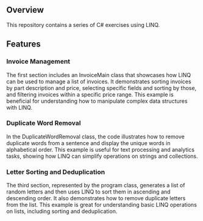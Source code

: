 ## Overview
This repository contains a series of C# exercises using LINQ.

## Features
### Invoice Management
The first section includes an InvoiceMain class that showcases how LINQ can be used to manage a list of invoices. It demonstrates sorting invoices by part description and price, selecting specific fields and sorting by those, and filtering invoices within a specific price range. This example is beneficial for understanding how to manipulate complex data structures with LINQ.

### Duplicate Word Removal
In the DuplicateWordRemoval class, the code illustrates how to remove duplicate words from a sentence and display the unique words in alphabetical order. This example is useful for text processing and analytics tasks, showing how LINQ can simplify operations on strings and collections.

### Letter Sorting and Deduplication
The third section, represented by the program class, generates a list of random letters and then uses LINQ to sort them in ascending and descending order. It also demonstrates how to remove duplicate letters from the list. This example is great for understanding basic LINQ operations on lists, including sorting and deduplication.

